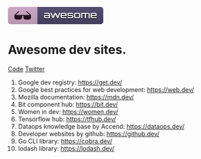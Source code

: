 <p>
	<img src="media/badge.svg"/>
	<h1>Awesome dev sites.</h1>
</p>
<p>
	<a href="code-of-conduct.md">Code</a>
	<a href="https://twitter.com/qbllr_">Twitter</a>
</p>
	<ol>
		<li>Google dev registry: <a href="https://get.dev/">https://get.dev/</a> </li>
		<li>Google best practices for web development: <a href="https://web.dev/">https://web.dev/</a></li>
		<li>Mozilla documentation:  <a href="https://mdn.dev/">https://mdn.dev/</a></li>
		<li>Bit component hub: <a href="https://bit.dev/">https://bit.dev/</a></li>
		<li>Women in dev: <a href="https://women.dev/">https://women.dev/</a></li>
		<li>Tensorflow hub: <a href="https://tfhub.dev/">https://tfhub.dev/</a></li>
		<li>Dataops knowledge base by Accend: <a href="https://dataops.dev/">https://dataops.dev/</a></li>
		<li>Developer websites by github: <a href="https://github§.dev/">https://github.dev/</a></li>
		<li>Go CLI library: <a href="https://cobra.dev/">https://cobra.dev/</a></li>
		<li>lodash library: <a href="https://lodash.dev/">https://lodash.dev/</a></li>
	</ol>
